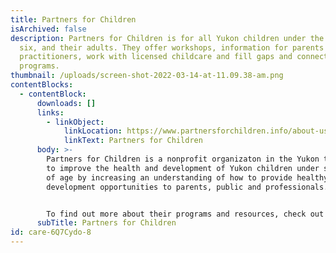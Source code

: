 ```yaml
---
title: Partners for Children
isArchived: false
description: Partners for Children is for all Yukon children under the age of
  six, and their adults. They offer workshops, information for parents and
  practitioners, work with licensed childcare and fill gaps and connect
  programs.
thumbnail: /uploads/screen-shot-2022-03-14-at-11.09.38-am.png
contentBlocks:
  - contentBlock:
      downloads: []
      links:
        - linkObject:
            linkLocation: https://www.partnersforchildren.info/about-us
            linkText: Partners for Children
      body: >-
        Partners for Children is a nonprofit organizaton in the Yukon that aims
        to improve the health and development of Yukon children under six years
        of age by increasing an understanding of how to provide healthy
        development opportunities to parents, public and professionals.


        To find out more about their programs and resources, check out their website below.
      subTitle: Partners for Children
id: care-6Q7Cydo-8
---
```


